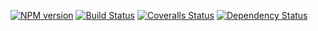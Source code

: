 [![NPM version][npm-image]][npm-url] [![Build Status][travis-image]][travis-url] [![Coveralls Status][coveralls-image]][coveralls-url] [![Dependency Status](https://david-dm.org/gulpjs/gulp.png?theme=shields.io)](https://david-dm.org/gulpjs/gulp)

[coveralls-image]: http://img.shields.io/coveralls/gulpjs/gulp/master.svg
[coveralls-url]: https://coveralls.io/r/gulpjs/gulp
[downloads-image]: http://img.shields.io/npm/dm/gulp.svg
[gittip-image]: http://img.shields.io/gittip/WeAreFractal.svg
[gittip-url]: https://www.gittip.com/WeAreFractal/
[npm-image]: http://img.shields.io/npm/v/gulp.svg
[npm-url]: https://npmjs.org/package/gulp
[travis-image]: http://img.shields.io/travis/gulpjs/gulp.svg
[travis-url]: https://travis-ci.org/gulpjs/gulp
